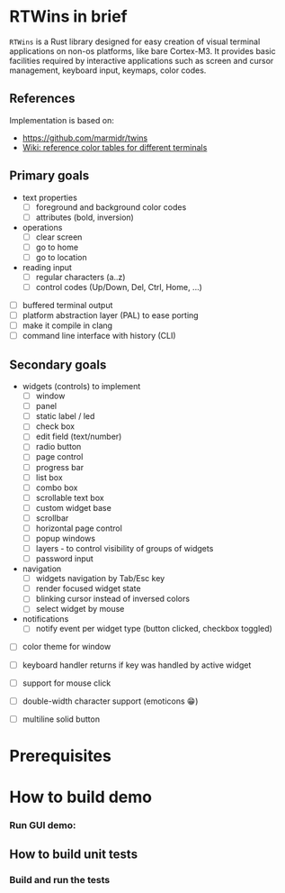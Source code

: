 # RTWins in brief

`RTWins` is a Rust library designed for easy creation of visual terminal applications on non-os platforms, like bare Cortex-M3.
It provides basic facilities required by interactive applications such as screen and cursor management, keyboard input, keymaps, color codes.

## References

Implementation is based on:

* https://github.com/marmidr/twins
* [Wiki: reference color tables for different terminals](https://en.m.wikipedia.org/wiki/ANSI_escape_code)

## Primary goals

- text properties
    - [ ] foreground and background color codes
    - [ ] attributes (bold, inversion)
- operations
    - [ ] clear screen
    - [ ] go to home
    - [ ] go to location
- reading input
    - [ ] regular characters (a..z)
    - [ ] control codes (Up/Down, Del, Ctrl, Home, ...)
- [ ] buffered terminal output
- [ ] platform abstraction layer (PAL) to ease porting
- [ ] make it compile in clang
- [ ] command line interface with history (CLI)

## Secondary goals

- widgets (controls) to implement
    - [ ] window
    - [ ] panel
    - [ ] static label / led
    - [ ] check box
    - [ ] edit field (text/number)
    - [ ] radio button
    - [ ] page control
    - [ ] progress bar
    - [ ] list box
    - [ ] combo box
    - [ ] scrollable text box
    - [ ] custom widget base
    - [ ] scrollbar
    - [ ] horizontal page control
    - [ ] popup windows
    - [ ] layers - to control visibility of groups of widgets
    - [ ] password input
- navigation
    - [ ] widgets navigation by Tab/Esc key
    - [ ] render focused widget state
    - [ ] blinking cursor instead of inversed colors
    - [ ] select widget by mouse
- notifications
    - [ ] notify event per widget type (button clicked, checkbox toggled)
- [ ] color theme for window
- [ ] keyboard handler returns if key was handled by active widget
- [ ] support for mouse click
- [ ] double-width character support (emoticons 😁)
- [ ] multiline solid button


# Prerequisites


# How to build demo


### Run GUI demo:


## How to build unit tests


### Build and run the tests

